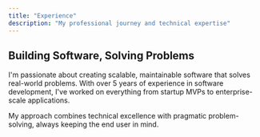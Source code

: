 ```yaml
---
title: "Experience"
description: "My professional journey and technical expertise"
---
```


## Building Software, Solving Problems

I'm passionate about creating scalable, maintainable software that solves real-world problems. With over 5 years of experience in software development, I've worked on everything from startup MVPs to enterprise-scale applications.

My approach combines technical excellence with pragmatic problem-solving, always keeping the end user in mind.

